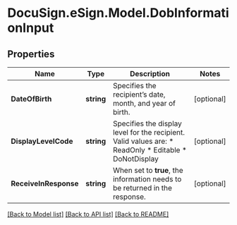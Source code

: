 # DocuSign.eSign.Model.DobInformationInput
## Properties

Name | Type | Description | Notes
------------ | ------------- | ------------- | -------------
**DateOfBirth** | **string** | Specifies the recipient’s date, month, and year of birth. | [optional] 
**DisplayLevelCode** | **string** | Specifies the display level for the recipient.  Valid values are:   * ReadOnly * Editable * DoNotDisplay | [optional] 
**ReceiveInResponse** | **string** | When set to **true**, the information needs to be returned in the response. | [optional] 

[[Back to Model list]](../README.md#documentation-for-models) [[Back to API list]](../README.md#documentation-for-api-endpoints) [[Back to README]](../README.md)

